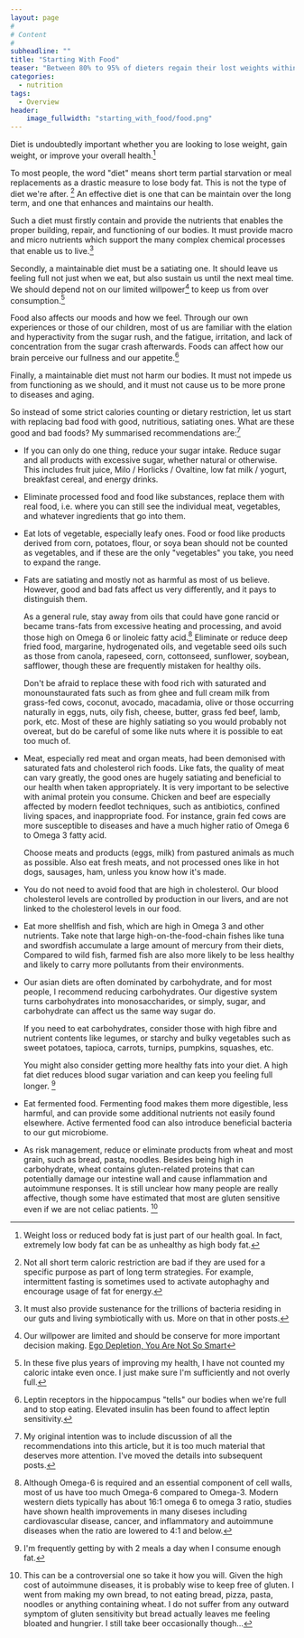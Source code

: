 ```yaml
---
layout: page
#
# Content
#
subheadline: ""
title: "Starting With Food"
teaser: "Between 80% to 95% of dieters regain their lost weights within a year."
categories:
  - nutrition
tags:
  - Overview
header:
    image_fullwidth: "starting_with_food/food.png"
---
```

Diet is undoubtedly important whether you are looking to lose weight, gain weight, or improve your overall health.[^health]

To most people, the word "diet" means short term partial starvation or meal replacements as a drastic measure to lose body fat.
This is not the type of diet we're after. [^fasting-exception]
An effective diet is one that can be maintain over the long term, and one that enhances and maintains our health.

Such a diet must firstly contain and provide the nutrients that enables the proper building, repair, and functioning of our bodies.
It must provide macro and micro nutrients which support the many complex chemical processes that enable us to live.[^biome]

Secondly, a maintainable diet must be a satiating one.
It should leave us feeling full not just when we eat, but also sustain us until the next meal time.
We should depend not on our limited willpower[^ego-depletion] to keep us from over consumption.[^countingcalories]

Food also affects our moods and how we feel.
Through our own experiences or those of our children, most of us are familiar with the elation and hyperactivity from the sugar rush, and the fatigue, irritation, and lack of concentration from the sugar crash afterwards.
Foods can affect how our brain perceive our fullness and our appetite.[^leptin]

Finally, a maintainable diet must not harm our bodies.
It must not impede us from functioning as we should, and it must not cause us to be more prone to diseases and aging.

So instead of some strict calories counting or dietary restriction, let us start with replacing bad food with good, nutritious, satiating ones.
What are these good and bad foods?
My summarised recommendations are:[^details]

* If you can only do one thing, reduce your sugar intake.
  Reduce sugar and all products with excessive sugar, whether natural or otherwise.
  This includes fruit juice, Milo / Horlicks / Ovaltine, low fat milk / yogurt, breakfast cereal, and energy drinks.

* Eliminate processed food and food like substances, replace them with real food, i.e. where you can still see the individual meat, vegetables, and whatever ingredients that go into them.

* Eat lots of vegetable, especially leafy ones.
  Food or food like products derived from corn, potatoes, flour, or soya bean should not be counted as vegetables, and if these are the only "vegetables" you take, you need to expand the range.

* Fats are satiating and mostly not as harmful as most of us believe.
  However, good and bad fats affect us very differently, and it pays to distinguish them.

  As a general rule, stay away from oils that could have gone rancid or became trans-fats from excessive heating and processing, and avoid those high on Omega 6 or linoleic fatty acid.[^linoleic]
  Eliminate or reduce deep fried food, margarine, hydrogenated oils, and vegetable seed oils such as those from canola, rapeseed, corn, cottonseed, sunflower, soybean, safflower, though these are frequently mistaken for healthy oils.

  Don't be afraid to replace these with food rich with saturated and monounstaurated fats such as from ghee and full cream milk from grass-fed cows, coconut, avocado, macadamia, olive or those occurring naturally in eggs, nuts, oily fish, cheese, butter, grass fed beef, lamb, pork, etc.
  Most of these are highly satiating so you would probably not overeat, but do be careful of some like nuts where it is possible to eat too much of.

* Meat, especially red meat and organ meats, had been demonised with saturated fats and cholesterol rich foods.
  Like fats, the quality of meat can vary greatly, the good ones are hugely satiating and beneficial to our health when taken appropriately.
  It is very important to be selective with animal protein you consume.
  Chicken and beef are especially affected by modern feedlot techniques, such as antibiotics, confined living spaces, and inappropriate food.
  For instance, grain fed cows are more susceptible to diseases and have a much higher ratio of Omega 6 to Omega 3 fatty acid.
  
  Choose meats and products (eggs, milk) from pastured animals as much as possible.
  Also eat fresh meats, and not processed ones like in hot dogs, sausages, ham, unless you know how it's made.
  
* You do not need to avoid food that are high in cholesterol.
  Our blood cholesterol levels are controlled by production in our livers, and are not linked to the cholesterol levels in our food.

* Eat more shellfish and fish, which are high in Omega 3 and other nutrients.
  Take note that large high-on-the-food-chain fishes like tuna and swordfish accumulate a large amount of mercury from their diets, 
  Compared to wild fish, farmed fish are also more likely to be less healthy and likely to carry more pollutants from their environments.

* Our asian diets are often dominated by carbohydrate, and for most people, I recommend reducing carbohydrates.
  Our digestive system turns carbohydrates into monosaccharides, or simply, sugar, and carbohydrate can affect us the same way sugar do.

  If you need to eat carbohydrates, consider those with high fibre and nutrient contents like legumes, or starchy and bulky vegetables such as sweet potatoes, tapioca, carrots, turnips, pumpkins, squashes, etc.

  You might also consider getting more healthy fats into your diet.
  A high fat diet reduces blood sugar variation and can keep you feeling full longer. [^carbofat]

* Eat fermented food.
  Fermenting food makes them more digestible, less harmful, and can provide some additional nutrients not easily found elsewhere.
  Active fermented food can also introduce beneficial bacteria to our gut microbiome.

* As risk management, reduce or eliminate products from wheat and most grain, such as bread, pasta, noodles.
  Besides being high in carbohydrate, wheat contains gluten-related proteins that can potentially damage our intestine wall and cause inflammation and autoimmune responses.
  It is still unclear how many people are really affective, though some have estimated that most are gluten sensitive even if we are not celiac patients. [^beer]

[^health]: Weight loss or reduced body fat is just part of our health goal. In fact, extremely low body fat can be as unhealthy as high body fat.

[^fasting-exception]: Not all short term caloric restriction are bad if they are used for a specific purpose as part of long term strategies. For example, intermittent fasting is sometimes used to activate autophaghy and encourage usage of fat for energy.

[^biome]: It must also provide sustenance for the trillions of bacteria residing in our guts and living symbiotically with us. More on that in other posts.

[^ego-depletion]: Our willpower are limited and should be conserve for more important decision making. [Ego Depletion, You Are Not So Smart](https://youarenotsosmart.com/2012/04/17/ego-depletion/)

[^countingcalories]: In these five plus years of improving my health, I have not counted my caloric intake even once. I just make sure I'm sufficiently and not overly full.

[^leptin]: Leptin receptors in the hippocampus "tells" our bodies when we're full and to stop eating. Elevated insulin has been found to affect leptin sensitivity.

[^details]: My original intention was to include discussion of all the recommendations into this article, but it is too much material that deserves more attention. I've moved the details into subsequent posts.

[^linoleic]: Although Omega-6 is required and an essential component of cell walls, most of us have too much Omega-6 compared to Omega-3. Modern western diets typically has about 16:1 omega 6 to omega 3 ratio, studies have shown health improvements in many diseses including cardiovascular disease, cancer, and inflammatory and autoimmune diseases when the ratio are lowered to 4:1 and below.

[^carbofat]: I'm frequently getting by with 2 meals a day when I consume enough fat.

[^beer]: This can be a controversial one so take it how you will. Given the high cost of autoimmune diseases, it is probably wise to keep free of gluten. I went from making my own bread, to not eating bread, pizza, pasta, noodles or anything containing wheat. I do not suffer from any outward symptom of gluten sensitivity but bread actually leaves me feeling bloated and hungrier. I still take beer occasionally though...
